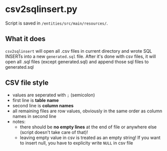 # csv2sqlinsert.py

Script is saved in `/entities/src/main/resources/`.

## What it does

`csv2sqlinsert` will open all .csv files in current directory and wrote SQL INSERTs into a new `generated.sql` file.
After it's done with csv files, it will open all .sql files (except generated.sql) and append those sql files to generated.sql

## CSV file style
- values are seperated with `;` (semicolon)
- first line is **table name**
- second line is **column names**
- all remaining files are row values, obviously in the same order as column names in second line
- notes: 
    - there should be **no empty lines** at the end of file or anywhere else (script doesn't take care of that)!
    - leaving empty value in csv is treated as an empty string! If you want to insert null, you have to explicity write `NULL` in csv file
